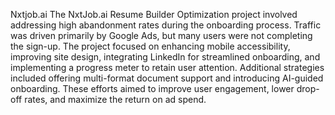 Nxtjob.ai 
The NxtJob.ai Resume Builder Optimization project involved addressing high abandonment rates during the onboarding process. Traffic was driven primarily by Google Ads, but many users were not completing the sign-up. The project focused on enhancing mobile accessibility, improving site design, integrating LinkedIn for streamlined onboarding, and implementing a progress meter to retain user attention. Additional strategies included offering multi-format document support and introducing AI-guided onboarding. These efforts aimed to improve user engagement, lower drop-off rates, and maximize the return on ad spend.
